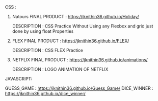 CSS :

1. Natours FINAL PRODUCT : https://jknithin36.github.io/Holiday/

    DESCRIPTION : CSS Practice Without Using any Flexbox and grid just done by using float Properties
3. FLEX FINAL PRODUCT : https://jknithin36.github.io/FLEX/

    DESCRIPTION : CSS FLEX Practice
5. NETFLIX FINAL PRODUCT : https://jknithin36.github.io/animations/

    DESCRIPTION : LOGO ANIMATION OF NETFLIX



JAVASCRIPT:

GUESS_GAME : https://jknithin36.github.io/Guess_Game/
DICE_WINNER : https://jknithin36.github.io/dice_winner/
